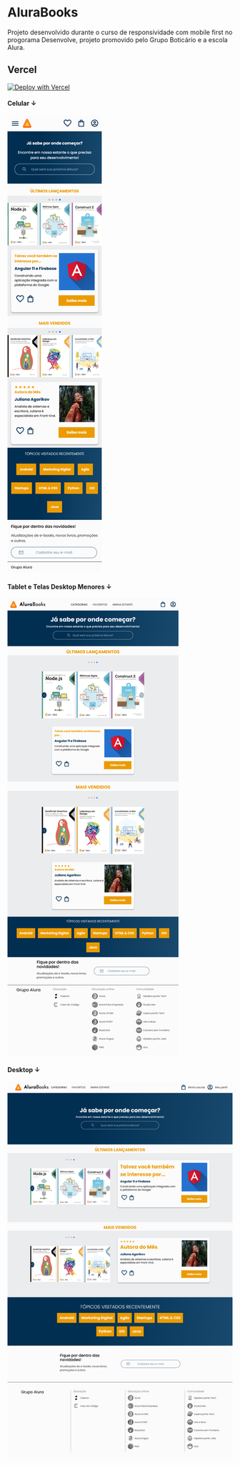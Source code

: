 # AluraBooks

Projeto desenvolvido durante o curso de responsividade com mobile first no progorama Desenvolve, projeto promovido pelo Grupo Boticário e a escola Alura.

## Vercel

[![Deploy with Vercel](https://vercel.com/button)](https://desenvolve-24-alurabooks.vercel.app)

#### Celular ↓
![layout do alurabooks para celular](src/assets/AluraBooks-celular.png)

#### Tablet e Telas Desktop Menores ↓
![layout do alurabooks para tablet](src/assets/AluraBooks-tablet.png)

#### Desktop ↓
![layout do alurabooks para desktop](src/assets/AluraBooks-desktop.png)
